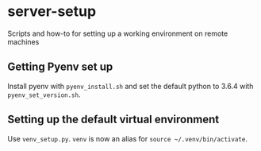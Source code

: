 # server-setup
Scripts and how-to for setting up a working environment on remote machines

## Getting Pyenv set up
Install pyenv with `pyenv_install.sh` and set the default python to 3.6.4 with `pyenv_set_version.sh`.

## Setting up the default virtual environment
Use `venv_setup.py`. `venv` is now an alias for `source ~/.venv/bin/activate`.
